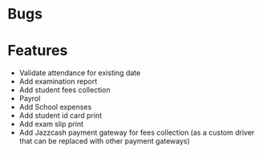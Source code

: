 # Bugs

# Features

- Validate attendance for existing date
- Add examination report
- Add student fees collection
- Payrol
- Add School expenses
- Add student id card print
- Add exam slip print
- Add Jazzcash payment gateway for fees collection (as a custom driver that can be replaced with other payment gateways)
